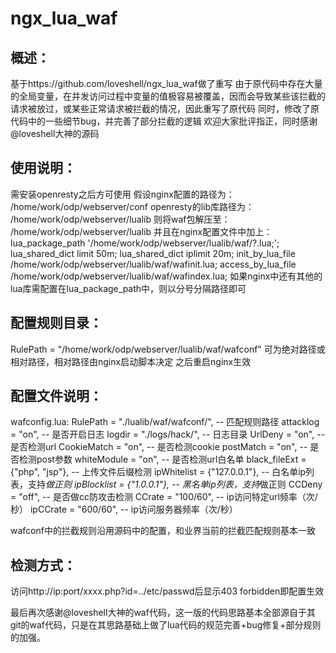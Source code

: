 # ngx_lua_waf
## 概述：
基于https://github.com/loveshell/ngx_lua_waf做了重写
由于原代码中存在大量的全局变量，在并发访问过程中变量的值极容易被覆盖，因而会导致某些该拦截的请求被放过，或某些正常请求被拦截的情况，因此重写了原代码
同时，修改了原代码中的一些细节bug，并完善了部分拦截的逻辑
欢迎大家批评指正，同时感谢@loveshell大神的源码

## 使用说明：
需安装openresty之后方可使用
假设nginx配置的路径为：
/home/work/odp/webserver/conf
openresty的lib库路径为：
/home/work/odp/webserver/lualib
则将waf包解压至：
/home/work/odp/webserver/lualib
并且在nginx配置文件中加上：
lua_package_path '/home/work/odp/webserver/lualib/waf/?.lua;';
lua_shared_dict limit 50m;
lua_shared_dict iplimit 20m;
init_by_lua_file /home/work/odp/webserver/lualib/waf/wafinit.lua;
access_by_lua_file /home/work/odp/webserver/lualib/waf/wafindex.lua;
如果nginx中还有其他的lua库需配置在lua_package_path中，则以分号分隔路径即可

## 配置规则目录：
RulePath = "/home/work/odp/webserver/lualib/waf/wafconf"
可为绝对路径或相对路径，相对路径由nginx启动脚本决定
之后重启nginx生效

## 配置文件说明：
wafconfig.lua:
RulePath = "./lualib/waf/wafconf/", -- 匹配规则路径
attacklog = "on", -- 是否开启日志
logdir = "./logs/hack/", -- 日志目录
UrlDeny = "on", -- 是否检测url
CookieMatch = "on", -- 是否检测cookie
postMatch = "on", -- 是否检测post参数
whiteModule = "on", -- 是否检测url白名单
black_fileExt = {"php", "jsp"}, -- 上传文件后缀检测
ipWhitelist = {"127.0.0.1"}, -- 白名单ip列表，支持*做正则
ipBlocklist = {"1.0.0.1"}, -- 黑名单ip列表，支持*做正则
CCDeny = "off", -- 是否做cc防攻击检测
CCrate = "100/60", -- ip访问特定url频率（次/秒）
ipCCrate = "600/60", -- ip访问服务器频率（次/秒）

wafconf中的拦截规则沿用源码中的配置，和业界当前的拦截匹配规则基本一致

## 检测方式：
访问http://ip:port/xxxx.php?id=../etc/passwd后显示403 forbidden即配置生效

最后再次感谢@loveshell大神的waf代码，这一版的代码思路基本全部源自于其git的waf代码，只是在其思路基础上做了lua代码的规范完善+bug修复+部分规则的加强。
